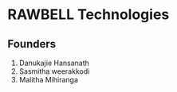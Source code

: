 # RAWBELL Technologies


## Founders 
  1. Danukajie Hansanath <br/>
  2. Sasmitha weerakkodi <br/>
  3. Malitha Mihiranga <br/>
